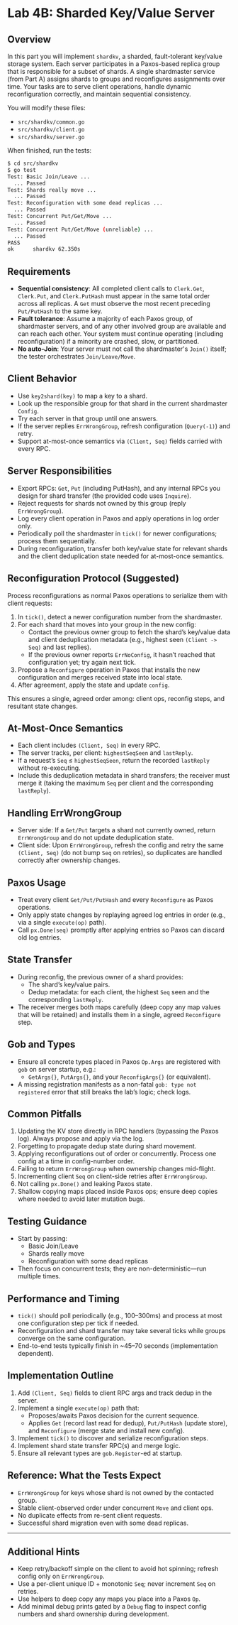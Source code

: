 # Lab 4B: Sharded Key/Value Server

## Overview

In this part you will implement `shardkv`, a sharded, fault-tolerant key/value storage system. Each server participates in a Paxos-based replica group that is responsible for a subset of shards. A single shardmaster service (from Part A) assigns shards to groups and reconfigures assignments over time. Your tasks are to serve client operations, handle dynamic reconfiguration correctly, and maintain sequential consistency.

You will modify these files:
- `src/shardkv/common.go`
- `src/shardkv/client.go`
- `src/shardkv/server.go`

When finished, run the tests:

```bash
$ cd src/shardkv
$ go test
Test: Basic Join/Leave ...
  ... Passed
Test: Shards really move ...
  ... Passed
Test: Reconfiguration with some dead replicas ...
  ... Passed
Test: Concurrent Put/Get/Move ...
  ... Passed
Test: Concurrent Put/Get/Move (unreliable) ...
  ... Passed
PASS
ok      shardkv 62.350s
```

## Requirements

- **Sequential consistency**: All completed client calls to `Clerk.Get`, `Clerk.Put`, and `Clerk.PutHash` must appear in the same total order across all replicas. A `Get` must observe the most recent preceding `Put/PutHash` to the same key.
- **Fault tolerance**: Assume a majority of each Paxos group, of shardmaster servers, and of any other involved group are available and can reach each other. Your system must continue operating (including reconfiguration) if a minority are crashed, slow, or partitioned.
- **No auto-Join**: Your server must not call the shardmaster's `Join()` itself; the tester orchestrates `Join/Leave/Move`.

## Client Behavior

- Use `key2shard(key)` to map a key to a shard.
- Look up the responsible group for that shard in the current shardmaster `Config`.
- Try each server in that group until one answers.
- If the server replies `ErrWrongGroup`, refresh configuration (`Query(-1)`) and retry.
- Support at-most-once semantics via `(Client, Seq)` fields carried with every RPC.

## Server Responsibilities

- Export RPCs: `Get`, `Put` (including PutHash), and any internal RPCs you design for shard transfer (the provided code uses `Inquire`).
- Reject requests for shards not owned by this group (reply `ErrWrongGroup`).
- Log every client operation in Paxos and apply operations in log order only.
- Periodically poll the shardmaster in `tick()` for newer configurations; process them sequentially.
- During reconfiguration, transfer both key/value state for relevant shards and the client deduplication state needed for at-most-once semantics.

## Reconfiguration Protocol (Suggested)

Process reconfigurations as normal Paxos operations to serialize them with client requests:
1. In `tick()`, detect a newer configuration number from the shardmaster.
2. For each shard that moves into your group in the new config:
   - Contact the previous owner group to fetch the shard’s key/value data and client deduplication metadata (e.g., highest seen `(Client -> Seq)` and last replies).
   - If the previous owner reports `ErrNoConfig`, it hasn’t reached that configuration yet; try again next tick.
3. Propose a `Reconfigure` operation in Paxos that installs the new configuration and merges received state into local state.
4. After agreement, apply the state and update `config`.

This ensures a single, agreed order among: client ops, reconfig steps, and resultant state changes.

## At-Most-Once Semantics

- Each client includes `(Client, Seq)` in every RPC.
- The server tracks, per client: `highestSeqSeen` and `lastReply`.
- If a request’s `Seq` ≤ `highestSeqSeen`, return the recorded `lastReply` without re-executing.
- Include this deduplication metadata in shard transfers; the receiver must merge it (taking the maximum `Seq` per client and the corresponding `lastReply`).

## Handling ErrWrongGroup

- Server side: If a `Get/Put` targets a shard not currently owned, return `ErrWrongGroup` and do not update deduplication state.
- Client side: Upon `ErrWrongGroup`, refresh the config and retry the same `(Client, Seq)` (do not bump `Seq` on retries), so duplicates are handled correctly after ownership changes.

## Paxos Usage

- Treat every client `Get/Put/PutHash` and every `Reconfigure` as Paxos operations.
- Only apply state changes by replaying agreed log entries in order (e.g., via a single `execute(op)` path).
- Call `px.Done(seq)` promptly after applying entries so Paxos can discard old log entries.

## State Transfer

- During reconfig, the previous owner of a shard provides:
  - The shard’s key/value pairs.
  - Dedup metadata: for each client, the highest `Seq` seen and the corresponding `lastReply`.
- The receiver merges both maps carefully (deep copy any map values that will be retained) and installs them in a single, agreed `Reconfigure` step.

## Gob and Types

- Ensure all concrete types placed in Paxos `Op.Args` are registered with `gob` on server startup, e.g.:
  - `GetArgs{}`, `PutArgs{}`, and your `ReconfigArgs{}` (or equivalent).
- A missing registration manifests as a non-fatal `gob: type not registered` error that still breaks the lab’s logic; check logs.

## Common Pitfalls

1. Updating the KV store directly in RPC handlers (bypassing the Paxos log). Always propose and apply via the log.
2. Forgetting to propagate dedup state during shard movement.
3. Applying reconfigurations out of order or concurrently. Process one config at a time in config-number order.
4. Failing to return `ErrWrongGroup` when ownership changes mid-flight.
5. Incrementing client `Seq` on client-side retries after `ErrWrongGroup`.
6. Not calling `px.Done()` and leaking Paxos state.
7. Shallow copying maps placed inside Paxos ops; ensure deep copies where needed to avoid later mutation bugs.

## Testing Guidance

- Start by passing:
  - Basic Join/Leave
  - Shards really move
  - Reconfiguration with some dead replicas
- Then focus on concurrent tests; they are non-deterministic—run multiple times.

## Performance and Timing

- `tick()` should poll periodically (e.g., 100–300ms) and process at most one configuration step per tick if needed.
- Reconfiguration and shard transfer may take several ticks while groups converge on the same configuration.
- End-to-end tests typically finish in ~45–70 seconds (implementation dependent).

## Implementation Outline

1. Add `(Client, Seq)` fields to client RPC args and track dedup in the server.
2. Implement a single `execute(op)` path that:
   - Proposes/awaits Paxos decision for the current sequence.
   - Applies `Get` (record last read for dedup), `Put/PutHash` (update store), and `Reconfigure` (merge state and install new config).
3. Implement `tick()` to discover and serialize reconfiguration steps.
4. Implement shard state transfer RPC(s) and merge logic.
5. Ensure all relevant types are `gob.Register`-ed at startup.

## Reference: What the Tests Expect

- `ErrWrongGroup` for keys whose shard is not owned by the contacted group.
- Stable client-observed order under concurrent `Move` and client ops.
- No duplicate effects from re-sent client requests.
- Successful shard migration even with some dead replicas.

---

## Additional Hints
- Keep retry/backoff simple on the client to avoid hot spinning; refresh config only on `ErrWrongGroup`.
- Use a per-client unique ID + monotonic `Seq`; never increment `Seq` on retries.
- Use helpers to deep copy any maps you place into a Paxos `Op`.
- Add minimal debug prints gated by a `Debug` flag to inspect config numbers and shard ownership during development.
